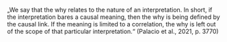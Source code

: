„We say that the why relates to the nature of an interpretation. In short, if the interpretation bares a causal meaning, then the why is being defined by the causal link. If the meaning is limited to a correlation, the why is left out of the scope of that particular interpretation.“ (Palacio et al., 2021, p. 3770)